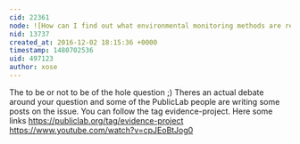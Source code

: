 ```yaml
---
cid: 22361
node: ![How can I find out what environmental monitoring methods are recognized by regulatory agencies? ](../notes/stevie/12-02-2016/how-can-i-find-out-environmental-monitoring-methods-are-recognized-by-regulatory-agencies)
nid: 13737
created_at: 2016-12-02 18:15:36 +0000
timestamp: 1480702536
uid: 497123
author: xose
---
```


The to be or not to be of the hole question ;)
Theres an actual debate around your question and some of the PublicLab people are writing some posts on the issue. You can follow the tag evidence-project. Here some links
https://publiclab.org/tag/evidence-project</br>
https://www.youtube.com/watch?v=cpJEoBtJog0
